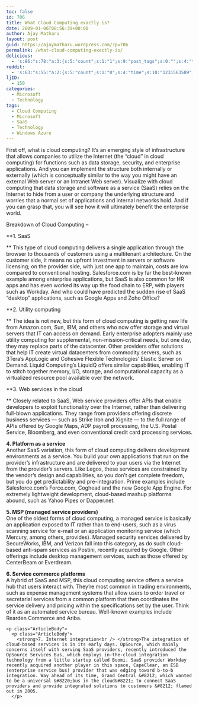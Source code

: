 ```yaml
---
toc: false
id: 706
title: What Cloud Computing exactly is?
date: 2009-01-06T08:56:39+00:00
author: Ajay Matharu
layout: post
guid: https://ajaymatharu.wordpress.com/?p=706
permalink: /what-cloud-computing-exactly-is/
delicious:
  - 's:86:"s:78:"a:3:{s:5:"count";s:1:"1";s:9:"post_tags";s:0:"";s:4:"time";s:10:"1231563588";}";";'
reddit:
  - 's:63:"s:55:"a:2:{s:5:"count";s:1:"0";s:4:"time";s:10:"1231563589";}";";'
ljID:
  - 150
categories:
  - Microsoft
  - Technology
tags:
  - Cloud Computing
  - Microsoft
  - SaaS
  - Technology
  - Windows Azure
---
```

First off, what is cloud computing? It&#8217;s an emerging style of infrastructure that allows companies to utilize the Internet (the &#8220;cloud&#8221; in cloud computing) for functions such as data storage, security, and enterprise applications. And you can implement the structure both internally or externally (which is conceptually similar to the way you might have an external Web server or an Intranet Web server). Visualize with cloud computing that data storage and software as a service (SaaS) relies on the Internet to hide from a user or company the underlying structure and worries that a normal set of applications and internal networks hold. And if you can grasp that, you will see how it will ultimately benefit the enterprise world.

Breakdown of Cloud Computing &#8211;

**1. SaaS
  
** This type of cloud computing delivers a single application through the browser to thousands of customers using a multitenant architecture. On the customer side, it means no upfront investment in servers or software licensing; on the provider side, with just one app to maintain, costs are low compared to conventional hosting. Salesforce.com is by far the best-known example among enterprise applications, but SaaS is also common for HR apps and has even worked its way up the food chain to ERP, with players such as Workday. And who could have predicted the sudden rise of SaaS <span class="regularArticleU">&#8220;desktop&#8221; applications</span>, such as Google Apps and Zoho Office?

**2. Utility computing
  
** The idea is not new, but this form of cloud computing is getting new life from Amazon.com, Sun, IBM, and others who now offer storage and virtual servers that IT can access on demand. Early enterprise adopters mainly use utility computing for supplemental, non-mission-critical needs, but one day, they may replace parts of the datacenter. Other providers offer solutions that help IT create virtual datacenters from commodity servers, such as 3Tera&#8217;s AppLogic and Cohesive Flexible Technologies&#8217; Elastic Server on Demand. Liquid Computing&#8217;s LiquidQ offers similar capabilities, enabling IT to stitch together memory, I/O, storage, and computational capacity as a virtualized resource pool available over the network.

**3. Web services in the cloud
  
** Closely related to SaaS, Web service providers offer APIs that enable developers to exploit functionality over the Internet, rather than delivering full-blown applications. They range from providers offering discrete business services &#8212; such as Strike Iron and Xignite &#8212; to the full range of APIs offered by Google Maps, ADP payroll processing, the U.S. Postal Service, Bloomberg, and even conventional credit card processing services.

<p class="ArticleBody">
  <strong>4. Platform as a service<br /> </strong>Another SaaS variation, this form of cloud computing delivers development environments as a service. You build your own applications that run on the provider&#8217;s infrastructure and are delivered to your users via the Internet from the provider&#8217;s servers. Like Legos, these services are constrained by the vendor&#8217;s design and capabilities, so you don&#8217;t get complete freedom, but you do get predictability and pre-integration. Prime examples include Salesforce.com&#8217;s <span class="regularArticleU">Force.com</span>, <span class="regularArticleU">Coghead</span> and the new <span class="regularArticleU">Google App Engine</span>. For extremely lightweight development, cloud-based <span class="regularArticleU">mashup platforms</span> abound, such as <span class="regularArticleU">Yahoo Pipes</span> or Dapper.net.
</p>

<p class="ArticleBody">
  <p class="ArticleBody">
    <strong>5. MSP (managed service providers)<br /> </strong>One of the oldest forms of cloud computing, a managed service is basically an application exposed to IT rather than to end-users, such as a virus scanning service for e-mail or an application monitoring service (which Mercury, among others, provides). Managed security services delivered by SecureWorks, IBM, and Verizon fall into this category, as do such cloud-based anti-spam services as Postini, recently acquired by Google. Other offerings include desktop management services, such as those offered by CenterBeam or Everdream.
  </p>
  
  <p class="ArticleBody">
    <p class="ArticleBody">
      <strong>6. Service commerce platforms<br /> </strong>A hybrid of SaaS and MSP, this cloud computing service offers a service hub that users interact with. They&#8217;re most common in trading environments, such as expense management systems that allow users to order travel or secretarial services from a common platform that then coordinates the service delivery and pricing within the specifications set by the user. Think of it as an automated service bureau. Well-known examples include Rearden Commerce and Ariba.
    </p>
    
    <p class="ArticleBody">
      <p class="ArticleBody">
        <strong>7. Internet integration<br /> </strong>The integration of cloud-based services is in its early days. OpSource, which mainly concerns itself with serving SaaS providers, recently introduced the OpSource Services Bus, which employs in-the-cloud integration technology from a little startup called Boomi. SaaS provider Workday recently acquired another player in this space, CapeClear, an ESB (enterprise service bus) provider that was edging toward b-to-b integration. Way ahead of its time, Grand Central &#8212; which wanted to be a universal &#8220;bus in the cloud&#8221; to connect SaaS providers and provide integrated solutions to customers &#8212; flamed out in 2005.
      </p>
